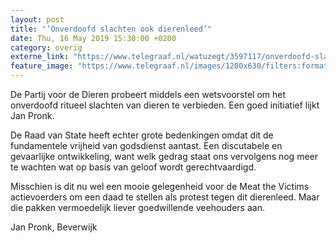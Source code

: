 ```yaml
---
layout: post
title: "’Onverdoofd slachten ook dierenleed’"
date: Thu, 16 May 2019 15:30:00 +0200
category: overig
externe_link: "https://www.telegraaf.nl/watuzegt/3597117/onverdoofd-slachten-ook-dierenleed"
feature_image: "https://www.telegraaf.nl/images/1200x630/filters:format(jpeg):quality(80)/cdn-kiosk-api.telegraaf.nl/09bdd14c-77c7-11e9-add9-02c309bc01c1.jpg"
---
```


<p class="intro">De Partij voor de Dieren probeert middels een wetsvoorstel om het onverdoofd ritueel slachten van dieren te verbieden. Een goed initiatief lijkt Jan Pronk.</p> <p>De Raad van State heeft echter grote bedenkingen omdat dit de fundamentele vrijheid van godsdienst aantast. Een discutabele en gevaarlijke ontwikkeling, want welk gedrag staat ons vervolgens nog meer te wachten wat op basis van geloof wordt gerechtvaardigd.</p><p>Misschien is dit nu wel een mooie gelegenheid voor de Meat the Victims actievoerders om een daad te stellen als protest tegen dit dierenleed. Maar die pakken vermoedelijk liever goedwillende veehouders aan.</p><p>Jan Pronk, Beverwijk</p>
